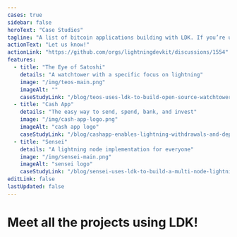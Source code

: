 ```yaml
---
cases: true
sidebar: false
heroText: "Case Studies"
tagline: "A list of bitcoin applications building with LDK. If you’re using LDK we’d love to hear about your experience!"
actionText: "Let us know!"
actionLink: "https://github.com/orgs/lightningdevkit/discussions/1554"
features:
  - title: "The Eye of Satoshi"
    details: "A watchtower with a specific focus on lightning"
    image: "/img/teos-main.png"
    imageAlt: ""
    caseStudyLink: "/blog/teos-uses-ldk-to-build-open-source-watchtower/"
  - title: "Cash App"
    details: "The easy way to send, spend, bank, and invest"
    image: "/img/cash-app-logo.png"
    imageAlt: "cash app logo"
    caseStudyLink: "/blog/cashapp-enables-lightning-withdrawals-and-deposits-using-ldk/"
  - title: "Sensei"
    details: "A lightning node implementation for everyone"
    image: "/img/sensei-main.png"
    imageAlt: "sensei logo"
    caseStudyLink: "/blog/sensei-uses-ldk-to-build-a-multi-node-lightning-server-application/"
editLink: false
lastUpdated: false
---
```


<h1 class="more-cases-heading">
   Meet all the projects using LDK!
</h1>

<CodeSwitcher :languages="{all: 'All Projects', mobile:'Mobile', web:'Web', desktop:'Desktop', custodial: 'Custodial', infra:'Infrastructure', misc:'Misc',}">
  <template v-slot:mobile>
    <div class="case-studies">
    <div class="case-study-item">
    <img src="./assets/blue-wallet.png" />
    <h3><a href="https://bluewallet.io/" target="_blank">Blue Wallet</a></h3>
    <p>A mobile bitcoin and lightning wallet.</p>
    </div>
   <div class="case-study-item">
    <img src="./assets/bitkit.png" />
    <h3><a href="https://porticoexchange.github.io/porticoexchangev2.github.io/" target="_blank">Bitkit</a></h3>
    <p>A mobile wallet that features portable web profiles and passwordless web accounts</p>
    </div>
    <div class="case-study-item">
    <img src="./assets/kumuly.png" />
    <h3><a href="https://twitter.com/kumulydev" target="_blank">Kumuly</a></h3>
    <p>A Colomnia-based mobile bitcoin and Lightning wallet</p>
    </div>
    <div class="case-study-item">
    <img src="./assets/lipa.png" />
    <h3><a href="https://lipa.swiss/" target="_blank">Lipa</a></h3>
    <p>Swiss-based mobile app that offers a bitcoin wallet for individuals and businesses</p>
    </div>
    </div>
  </template>

  <template v-slot:web>

  <div class="case-studies">
     <div class="case-study-item">
      <img src="./assets/portico.png" />
      <h3><a href="https://mercurywallet.com/" target="_blank">Portico</a></h3>
      <p>A DEX that enables people to swap between bitcoin layers and sidechains</p>
    </div>
    <div class="case-study-item">
      <img src="./assets/mercury.png" />
      <h3><a href="https://porticoexchange.github.io/porticoexchangev2.github.io/" target="_blank">Mercury</a></h3>
      <p>A lighting wallet that enables BTC transfers without requiring an on-chain transaction</p>
    </div>
    <div class="case-study-item">
      <img src="./assets/10101.png" />
      <h3><a href="https://10101.finance/" target="_blank">10101</a></h3>
      <p>An on-chain and off-chain wallet that allows trading</p>
    </div>
    <div class="case-study-item">
      <img src="./assets/mutiny.png" />
      <h3><a href="https://mutinywallet.com/" target="_blank">Mutiny</a></h3>
      <p>Mutiny is a web-first lightning wallet</p>
    </div>
    <div class="case-study-item">
      <img src="./assets/velas.png" />
      <h3><a href="https://www.velascommerce.com/" target="_blank">Velas</a></h3>
      <p>Enables businesses to integrate Lightning payments into websites, mobile applications, and more</p>
    </div>
  </div>

  </template>

  <template v-slot:desktop>
      <div class="case-studies">
      <div class="case-study-item">
        <img src="./assets/atomic.png" />
        <h3><a href="https://atomicdex.io/en/" target="_blank">AtomicDEX</a></h3>
        <p>A multi-coin wallet, bridge, and DEX that can run on mobile and desktop</p>
      </div>
      <div class="case-study-item">
        <img src="./assets/hydranet.png" />
        <h3><a href="https://hydranet.ai/" target="_blank">Hydranet</a></h3>
        <p>A DEX that offers trading between blockchains without the need for a layer 2 bridge</p>
      </div>
      </div>
  </template>


  <template v-slot:custodial>

  <div class="case-studies">
  <div class="case-study-item">
  <img src="./assets/cash-app-logo.png" />
  <h3><a href="https://cash.app/" target="_blank">Cash App</a></h3>
  <p>A mobile P2P payments app and bitcoin wallet</p>
  </div>
  </div>

  </template>

  <template v-slot:infra>

  <div class="case-studies">
  <div class="case-study-item">
    <img src="./assets/teos.png" />
    <h3><a href="https://github.com/talaia-labs/rust-teos" target="_blank">TEOS</a></h3>
    <p>A bitcoin watchtower with a specific focus on lightning</p>
  </div>
  <div class="case-study-item">
    <img src="./assets/vls.png" />
    <h3><a href="https://vls.tech/" target="_blank">VLS</a></h3>
    <p>Separates lightning private keys and security rule validation from nodes, into a discrete signing device</p>
  </div>
  <div class="case-study-item">
    <img src="./assets/lexe.png" />
    <h3><a href="https://github.com/lexe-tech" target="_blank">Lexe</a></h3>
    <p>An LN-in-the-cloud soultion that uses LDK on Intel SGX</p>
  </div>
  <div class="case-study-item">
    <img src="./assets/voltage.png" />
    <h3><a href="https://voltage.cloud/" target="_blank">Voltage</a></h3>
    <p>Provides enterprise grade infrastructure for the Lightning Network</p>
  </div>
  <div class="case-study-item">
  <img src="./assets/valera.png" />
  <h3><a href="https://valera.co/" target="_blank">Valera</a></h3>
  <p>Building a financial infrastructure suite for developers and users</p>
  </div>
  <div class="case-study-item">
    <img src="./assets/kuutamo.png" />
    <h3><a href="https://github.com/kuutamolabs/lightning-knd" target="_blank">Kuutamo</a></h3>
    <p>A turn-key, end-to-end solution for running self-hosted nodes, anywhere</p>
  </div>
  <div class="case-study-item">
    <img src="./assets/c=.png" />
    <h3><a href="https://cequals.xyz/" target="_blank">C=</a></h3>
    <p>Building tools and services to help connect people to the Lightning Network</p>
  </div>
  </div>

  </template>

  <template v-slot:misc>

  </template>

  <template v-slot:all>
  <div class="case-studies">
    <div class="case-study-item">
    <img src="./assets/blue-wallet.png" />
    <h3><a href="https://bluewallet.io/" target="_blank">Blue Wallet</a></h3>
    <p>A mobile bitcoin and lightning wallet.</p>
    </div>
   <div class="case-study-item">
    <img src="./assets/bitkit.png" />
    <h3><a href="https://porticoexchange.github.io/porticoexchangev2.github.io/" target="_blank">Bitkit</a></h3>
    <p>A mobile wallet that features portable web profiles and passwordless web accounts</p>
    </div>
    <div class="case-study-item">
    <img src="./assets/kumuly.png" />
    <h3><a href="https://twitter.com/kumulydev" target="_blank">Kumuly</a></h3>
    <p>A Colomnia-based mobile bitcoin and Lightning wallet</p>
    </div>
    <div class="case-study-item">
    <img src="./assets/lipa.png" />
    <h3><a href="https://lipa.swiss/" target="_blank">Lipa</a></h3>
    <p>Swiss-based mobile app that offers a bitcoin wallet for individuals and businesses</p>
    </div>
    <div class="case-study-item">
      <img src="./assets/portico.png" />
      <h3><a href="https://mercurywallet.com/" target="_blank">Portico</a></h3>
      <p>A DEX that enables people to swap between bitcoin layers and sidechains</p>
    </div>
    <div class="case-study-item">
      <img src="./assets/mercury.png" />
      <h3><a href="https://porticoexchange.github.io/porticoexchangev2.github.io/" target="_blank">Mercury</a></h3>
      <p>A lighting wallet that enables BTC transfers without requiring an on-chain transaction</p>
    </div>
    <div class="case-study-item">
      <img src="./assets/10101.png" />
      <h3><a href="https://10101.finance/" target="_blank">10101</a></h3>
      <p>An on-chain and off-chain wallet that allows trading</p>
    </div>
    <div class="case-study-item">
      <img src="./assets/mutiny.png" />
      <h3><a href="https://mutinywallet.com/" target="_blank">Mutiny</a></h3>
      <p>Mutiny is a web-first lightning wallet</p>
    </div>
    <div class="case-study-item">
      <img src="./assets/velas.png" />
      <h3><a href="https://www.velascommerce.com/" target="_blank">Velas</a></h3>
      <p>Enables businesses to integrate Lightning payments into websites, mobile applications, and more</p>
    </div>
    <div class="case-study-item">
      <img src="./assets/atomic.png" />
      <h3><a href="https://atomicdex.io/en/" target="_blank">AtomicDEX</a></h3>
      <p>A multi-coin wallet, bridge, and DEX that can run on mobile and desktop</p>
    </div>
    <div class="case-study-item">
      <img src="./assets/hydranet.png" />
      <h3><a href="https://hydranet.ai/" target="_blank">Hydranet</a></h3>
      <p>A DEX that offers trading between blockchains without the need for a layer 2 bridge</p>
    </div>
    <div class="case-study-item">
      <img src="./assets/cash-app-logo.png" />
      <h3><a href="https://cash.app/" target="_blank">Cash App</a></h3>
      <p>A mobile P2P payments app and bitcoin wallet</p>
    </div>
    <div class="case-study-item">
    <img src="./assets/teos.png" />
    <h3><a href="https://github.com/talaia-labs/rust-teos" target="_blank">TEOS</a></h3>
    <p>A bitcoin watchtower with a specific focus on lightning</p>
  </div>
  <div class="case-study-item">
    <img src="./assets/vls.png" />
    <h3><a href="https://vls.tech/" target="_blank">VLS</a></h3>
    <p>Separates lightning private keys and security rule validation from nodes, into a discrete signing device</p>
  </div>
  <div class="case-study-item">
    <img src="./assets/lexe.png" />
    <h3><a href="https://github.com/lexe-tech" target="_blank">Lexe</a></h3>
    <p>exe offers managed non-custodial Lightning nodes based on Intel SGX, accessible via mobile app</p>
  </div>
  <div class="case-study-item">
    <img src="./assets/voltage.png" />
    <h3><a href="https://voltage.cloud/" target="_blank">Voltage</a></h3>
    <p>Provides enterprise grade infrastructure for the Lightning Network</p>
  </div>
  <div class="case-study-item">
    <img src="./assets/valera.png" />
    <h3><a href="https://valera.co/" target="_blank">Valera</a></h3>
    <p>Building a financial infrastructure suite for developers and users</p>
  </div>
  <div class="case-study-item">
    <img src="./assets/kuutamo.png" />
    <h3><a href="https://github.com/kuutamolabs/lightning-knd" target="_blank">Kuutamo</a></h3>
    <p>A turn-key, end-to-end solution for running self-hosted nodes, anywhere</p>
  </div>
  <div class="case-study-item">
    <img src="./assets/c=.png" />
    <h3><a href="https://cequals.xyz/" target="_blank">C=</a></h3>
    <p>Building tools and services to help connect people to the Lightning Network</p>
  </div>
  </div>

  </template>

</CodeSwitcher>
